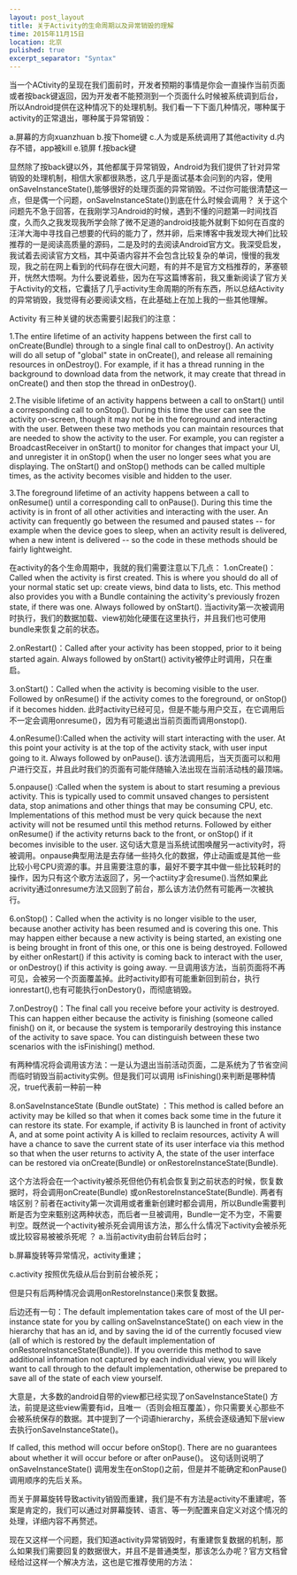 ```yaml
---
layout: post_layout
title: 关于Activity的生命周期以及异常销毁的理解
time: 2015年11月15日
location: 北京
pulished: true
excerpt_separator: "Syntax"
---
```


当一个ACtivity的呈现在我们面前时，开发者预期的事情是你会一直操作当前页面或者按back键返回，因为开发者不能预测到一个页面什么时候被系统调到后台，所以Android提供在这种情况下的处理机制。我们看一下下面几种情况，哪种属于activity的正常退出，哪种属于异常销毁：

a.屏幕的方向xuanzhuan
b.按下home键
c.人为或是系统调用了其他activity
d.内存不错，app被kill
e.锁屏
f.按back键

显然除了按back键以外，其他都属于异常销毁，Android为我们提供了针对异常销毁的处理机制，相信大家都很熟悉，这几乎是面试基本会问到的内容，使用onSaveInstanceState(),能够很好的处理页面的异常销毁。不过你可能很清楚这一点，但是偶一个问题，onSaveInstanceState()到底在什么时候会调用？
关于这个问题先不急于回答，在我刚学习Android的时候，遇到不懂的问题第一时间找百度，久而久之我发现我所学会除了微不足道的android技能外就剩下如何在百度的汪洋大海中寻找自己想要的代码的能力了，然并卵，后来博客中我发现大神们比较推荐的一是阅读高质量的源码，二是及时的去阅读Android官方文。我深受启发，我试着去阅读官方文档，其中英语内容并不会包含比较复杂的单词，慢慢的我发现，我之前在网上看到的代码存在很大问题，有的并不是官方文档推荐的，茅塞顿开，恍然大悟啊。为什么要说着些，因为在写这篇博客前，我又重新阅读了官方关于Activity的文档，它囊括了几乎activity生命周期的所有东西，所以总结Activity的异常销毁，我觉得有必要阅读文档，在此基础上在加上我的一些其他理解。

Activity 有三种关键的状态需要引起我们的注意：

1.The entire lifetime of an activity happens between the first call to onCreate(Bundle) through to a single final call to onDestroy(). An activity will do all setup of "global" state in onCreate(), and release all remaining resources in onDestroy(). For example, if it has a thread running in the background to download data from the network, it may create that thread in onCreate() and then stop the thread in onDestroy(). 

2.The visible lifetime of an activity happens between a call to onStart() until a corresponding call to onStop(). During this time the user can see the activity on-screen, though it may not be in the foreground and interacting with the user. Between these two methods you can maintain resources that are needed to show the activity to the user. For example, you can register a BroadcastReceiver in onStart() to monitor for changes that impact your UI, and unregister it in onStop() when the user no longer sees what you are displaying. The onStart() and onStop() methods can be called multiple times, as the activity becomes visible and hidden to the user. 

3.The foreground lifetime of an activity happens between a call to onResume() until a corresponding call to onPause(). During this time the activity is in front of all other activities and interacting with the user. An activity can frequently go between the resumed and paused states -- for example when the device goes to sleep, when an activity result is delivered, when a new intent is delivered -- so the code in these methods should be fairly lightweight. 

在activity的各个生命周期中，我就的我们需要注意以下几点：
1.onCreate()：Called when the activity is first created. This is where you should do all of your normal static set up: create views, bind data to lists, etc. This method also provides you with a Bundle containing the activity's previously frozen state, if there was one. 
Always followed by onStart().
当activity第一次被调用时执行，我们的数据加载、view初始化硬蛋在这里执行，并且我们也可使用bundle来恢复之前的状态。

2.onRestart()：Called after your activity has been stopped, prior to it being started again. 
Always followed by onStart()
activity被停止时调用，只在重启。

3.onStart()：Called when the activity is becoming visible to the user. 
Followed by onResume() if the activity comes to the foreground, or onStop() if it becomes hidden.
此时activity已经可见，但是不能与用户交互，在它调用后不一定会调用onresume()，因为有可能退出当前页面而调用onstop().

4.onResume():Called when the activity will start interacting with the user. At this point your activity is at the top of the activity stack, with user input going to it. 
Always followed by onPause().
该方法调用后，当天页面可以和用户进行交互，并且此时我们的页面有可能伴随输入法出现在当前活动栈的最顶端。

5.onpause() :Called when the system is about to start resuming a previous activity. This is typically used to commit unsaved changes to persistent data, stop animations and other things that may be consuming CPU, etc. Implementations of this method must be very quick because the next activity will not be resumed until this method returns. 
Followed by either onResume() if the activity returns back to the front, or onStop() if it becomes invisible to the user.
这句话大意是当系统试图唤醒另一activity时，将被调用。onpause典型用法是去存储一些持久化的数据，停止动画或是其他一些比较小号CPU资源的事。并且需要注意的事，最好不要字其中做一些比较耗时的操作，因为只有这个歌方法返回了，另一个actiity才会resume().当然如果此acrivity通过onresume方法又回到了前台，那么该方法仍然有可能再一次被执行。

6.onStop()：Called when the activity is no longer visible to the user, because another activity has been resumed and is covering this one. This may happen either because a new activity is being started, an existing one is being brought in front of this one, or this one is being destroyed. 
Followed by either onRestart() if this activity is coming back to interact with the user, or onDestroy() if this activity is going away.
一旦调用该方法，当前页面将不再可见，会被另一个页面覆盖掉。此时activity即有可能重新回到前台，执行ionrestart(),也有可能执行onDestory()，而彻底销毁。

7.onDestroy()：The final call you receive before your activity is destroyed. This can happen either because the activity is finishing (someone called finish() on it, or because the system is temporarily destroying this instance of the activity to save space. You can distinguish between these two scenarios with the isFinishing() method.

有两种情况将会调用该方法：一是认为退出当前活动页面，二是系统为了节省空间而临时销毁当前activity实例。但是我们可以调用 isFinishing()来判断是哪种情况，true代表前一种前一种	


8.onSaveInstanceState (Bundle outState) ：This method is called before an activity may be killed so that when it comes back some time in the future it can restore its state. For example, if activity B is launched in front of activity A, and at some point activity A is killed to reclaim resources, activity A will have a chance to save the current state of its user interface via this method so that when the user returns to activity A, the state of the user interface can be restored via onCreate(Bundle) or onRestoreInstanceState(Bundle). 

这个方法将会在一个activity被杀死但他仍有机会恢复到之前状态的时候，恢复数据时，将会调用onCreate(Bundle) 或onRestoreInstanceState(Bundle). 两者有啥区别？前者在activity第一次调用或者重新创建时都会调用，所以Bundle需要判断是否为空来甄别这两种状态，而后者一旦被调用，Bundle一定不为空，不需要判空。既然说一个activity被杀死会调用该方法，那么什么情况下activity会被杀死或比较容易被被杀死呢 ？
a.当前activity由前台转后台时；

b.屏幕旋转等异常情况，activity重建；

c.activity 按照优先级从后台到前台被杀死；

但是只有后两种情况会调用onRestoreInstance()来恢复数据。

后边还有一句：The default implementation takes care of most of the UI per-instance state for you by calling onSaveInstanceState() on each view in the hierarchy that has an id, and by saving the id of the currently focused view (all of which is restored by the default implementation of onRestoreInstanceState(Bundle)). If you override this method to save additional information not captured by each individual view, you will likely want to call through to the default implementation, otherwise be prepared to save all of the state of each view yourself.

大意是，大多数的android自带的view都已经实现了onSaveInstanceState() 方法，前提是这些view需要有id，且唯一（否则会相互覆盖），你只需要关心那些不会被系统保存的数据。其中提到了一个词语hierarchy，系统会逐级通知下层view去执行onSaveInstanceState()。

If called, this method will occur before onStop(). There are no guarantees about whether it will occur before or after onPause()。
这句话则说明了onSaveInstanceState() 调用发生在onStop()之前，但是并不能确定和onPause()调用顺序的先后关系。

而关于屏幕旋转导致activity销毁而重建，我们是不有方法是activity不重建呢，答案是肯定的，我们可以通过对屏幕旋转、语言、等一列配置来自定义对这个情况的处理，详细内容不再赘述。

现在又这样一个问题，我们知道activity异常销毁时，有重建恢复数据的机制，那么如果我们需要回复的数据很大，并且不是普通类型，那该怎么办呢？官方文档曾经给过这样一个解决方法，这也是它推荐使用的方法：



















































